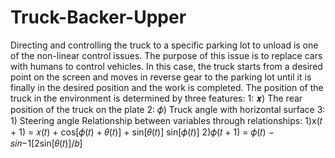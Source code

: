 # Truck-Backer-Upper
Directing and controlling the truck to a specific parking lot to unload is one of the non-linear control issues.
The purpose of this issue is to replace cars with humans to control vehicles. In this case, the truck starts from a desired point on the screen and moves in reverse gear to the parking lot until it is finally in the desired position and the work is completed.
The position of the truck in the environment is determined by three features:
1: 𝒙) The rear position of the truck on the plate
2: 𝜙) Truck angle with horizontal surface
3: 1) Steering angle
Relationship between variables through relationships:
1)x(𝑡 + 1) = 𝑥(𝑡) + cos[𝜙(𝑡) + 𝜃(𝑡)] + sin[𝜃(𝑡)] sin[𝜙(𝑡)]
2)𝜙(𝑡 + 1) = 𝜙(𝑡) − 𝑠𝑖𝑛−1[2sin[𝜃(𝑡)]/𝑏]

